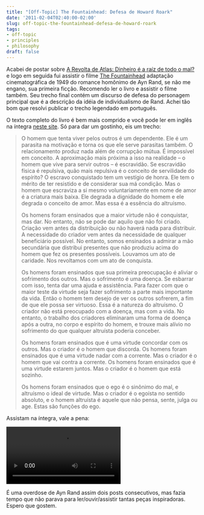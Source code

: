 ```yaml
---
title: "[Off-Topic] The Fountainhead: Defesa de Howard Roark"
date: '2011-02-04T02:40:00-02:00'
slug: off-topic-the-fountainhead-defesa-de-howard-roark
tags:
- off-topic
- principles
- philosophy
draft: false
---
```




Acabei de postar sobre [A Revolta de Atlas: Dinheiro é a raíz de todo o mal?](http://www.akitaonrails.com/2011/02/03/off-topic-a-revolta-de-atlas-dinheiro-e-a-raiz-de-todo-o-mal) e logo em seguida fui assistir o filme [The Fountainhead](http://www.imdb.com/title/tt0041386/) adaptação cinematográfica de 1949 do romance homônimo de Ayn Rand, se não me engano, sua primeira ficção. Recomendo ler o livro e assistir o filme também. Seu trecho final contém um discurso de defesa do personagem principal que é a descrição da idéia de individualismo de Rand. Achei tão bom que resolvi publicar o trecho legendado em português.

O texto completo do livro é bem mais comprido e você pode ler em inglês na íntegra [neste site](http://nasonart.com/personal/lifelessons/fountainhead.html). Só para dar um gostinho, eis um trecho:

> O homem que tenta viver pelos outros é um dependente. Ele é um parasita na motivação e torna os que ele serve parasitas também. O relacionamento produz nada além de corrupção mútua. É impossível em conceito. A aproximação mais próxima a isso na realidade – o homem que vive para servir outros – é escravidão. Se escravidão física é repulsiva, quão mais repulsiva é o conceito de servilidade do espírito? O escravo conquistado tem um vestígio de honra. Ele tem o mérito de ter resistido e de considerar sua má condição. Mas o homem que escraviza a si mesmo voluntariamente em nome de amor é a criatura mais baixa. Ele degrada a dignidade do homem e ele degrada o conceito de amor. Mas essa é a essência do altruísmo.  
>   
> Os homens foram ensinados que a maior virtude não é conquistar, mas dar. No entanto, não se pode dar aquilo que não foi criado. Criação vem antes da distribuição ou não haverá nada para distribuir. A necessidade do criador vem antes da necessidade de qualquer beneficiário possível. No entanto, somos ensinados a admirar a mão secundária que distribui presentes que não produziu acima do homem que fez os presentes possíveis. Louvamos um ato de caridade. Nos revoltamos com um ato de conquista.   
>   
> Os homens foram ensinados que sua primeira preocupação é aliviar o sofrimento dos outros. Mas o sofrimento é uma doença. Se esbarrar com isso, tenta dar uma ajuda e assistência. Para fazer com que o maior teste da virtude seja fazer sofrimento a parte mais importante da vida. Então o homem tem desejo de ver os outros sofrerem, a fim de que ele possa ser virtuoso. Essa é a natureza do altruísmo. O criador não está preocupado com a doença, mas com a vida. No entanto, o trabalho dos criadores eliminaram uma forma de doença após a outra, no corpo e espírito do homem, e trouxe mais alívio no sofrimento do que qualquer altruísta poderia conceber.   
>   
> Os homens foram ensinados que é uma virtude concordar com os outros. Mas o criador é o homem que discorda. Os homens foram ensinados que é uma virtude nadar com a corrente. Mas o criador é o homem que vai contra a corrente. Os homens foram ensinados que é uma virtude estarem juntos. Mas o criador é o homem que está sozinho.   
>   
> Os homens foram ensinados que o ego é o sinônimo do mal, e altruísmo o ideal de virtude. Mas o criador é o egoísta no sentido absoluto, e o homem altruísta é aquele que não pensa, sente, julga ou age. Estas são funções do ego.

Assistam na íntegra, vale a pena:

<video controls>
<source src="https://s3.us-east-2.amazonaws.com/blip.tv/Akitaonrails-TheFountainheadDefesaDeHowardRoark654.m4v.mp4">
Your browser does not support the video tag. [Direct Link](https://s3.us-east-2.amazonaws.com/blip.tv/Akitaonrails-TheFountainheadDefesaDeHowardRoark654.m4v.mp4)
</source></video>

É uma overdose de Ayn Rand assim dois posts consecutivos, mas fazia tempo que não parava para ler/ouvir/assistir tantas peças inspiradoras. Espero que gostem.

